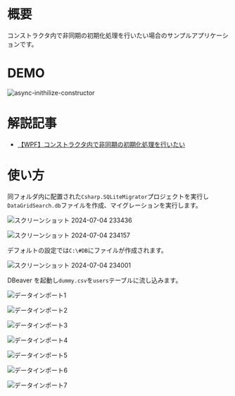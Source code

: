 # 概要

コンストラクタ内で非同期の初期化処理を行いたい場合のサンプルアプリケーションです。

# DEMO

![async-inithilize-constructor](https://github.com/user-attachments/assets/ce4eec88-aca2-4846-9cae-8c21feac4ba4)

# 解説記事

- [【WPF】コンストラクタ内で非同期の初期化処理を行いたい](https://blog.hn-pgtech.com/2024-09-13/)

# 使い方

同フォルダ内に配置された`Csharp.SQLiteMigrator`プロジェクトを実行し`DataGridSearch.db`ファイルを作成、マイグレーションを実行します。

![スクリーンショット 2024-07-04 233436](https://github.com/shimanamisan/hn-pgtech-blog/assets/49751604/868ddac2-46f8-4ee0-a713-aeca55efbec3)

![スクリーンショット 2024-07-04 234157](https://github.com/shimanamisan/hn-pgtech-blog/assets/49751604/d6c269c8-61fd-49da-a224-59040a968f33)

デフォルトの設定では`C:\#DB`にファイルが作成されます。

![スクリーンショット 2024-07-04 234001](https://github.com/shimanamisan/hn-pgtech-blog/assets/49751604/98fa9eae-9e24-4cbf-bfcc-888ff12866a4)

DBeaver を起動し`dummy.csv`を`users`テーブルに流し込みます。

![データインポート1](https://github.com/shimanamisan/hn-pgtech-blog/assets/49751604/79cc624c-75b4-4883-aada-3af47c52baaf)

![データインポート2](https://github.com/shimanamisan/hn-pgtech-blog/assets/49751604/b2a351e4-7948-4538-ba08-8131e731aec1)

![データインポート3](https://github.com/shimanamisan/hn-pgtech-blog/assets/49751604/7b297c5e-3121-4c29-86fc-8904e1f70bac)

![データインポート4](https://github.com/shimanamisan/hn-pgtech-blog/assets/49751604/0a34c2ae-d5f6-408e-9845-6c46d9ff61f0)

![データインポート5](https://github.com/shimanamisan/hn-pgtech-blog/assets/49751604/2dfbfc7e-d709-4462-803d-d3300b4187eb)

![データインポート6](https://github.com/shimanamisan/hn-pgtech-blog/assets/49751604/c2fe5fa0-583f-4185-b670-7fd350c0d05b)

![データインポート7](https://github.com/shimanamisan/hn-pgtech-blog/assets/49751604/4c538f07-c410-4449-8309-c3887f6fd901)